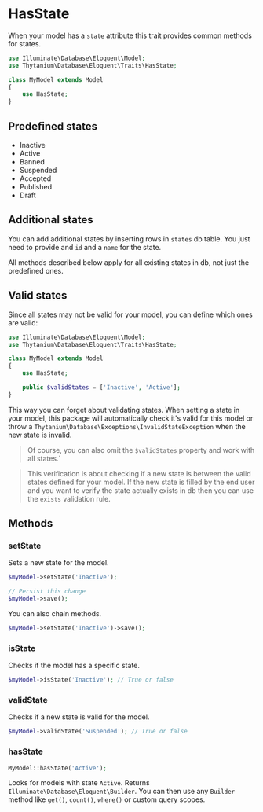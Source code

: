 # HasState

When your model has a `state` attribute this trait provides common methods for states.

```php
use Illuminate\Database\Eloquent\Model;
use Thytanium\Database\Eloquent\Traits\HasState;

class MyModel extends Model
{
    use HasState;
}
```

## Predefined states

* Inactive
* Active
* Banned
* Suspended
* Accepted
* Published
* Draft

## Additional states

You can add additional states by inserting rows in `states` db table.
You just need to provide and `id` and a `name` for the state.

All methods described below apply for all existing states in db, 
not just the predefined ones.

## Valid states

Since all states may not be valid for your model, 
you can define which ones are valid:

```php
use Illuminate\Database\Eloquent\Model;
use Thytanium\Database\Eloquent\Traits\HasState;

class MyModel extends Model
{
    use HasState;

    public $validStates = ['Inactive', 'Active'];
}
```

This way you can forget about validating states. When setting a state in your model, 
this package will automatically check it's valid for this model or 
throw a `Thytanium\Database\Exceptions\InvalidStateException` when the new state is invalid.

> Of course, you can also omit the `$validStates` property and work with all states.`

> This verification is about checking if a new state is between the valid states 
defined for your model. 
If the new state is filled by the end user and you want to verify 
the state actually exists in db then you can use the `exists` validation rule.

## Methods

### setState

Sets a new state for the model.

```php
$myModel->setState('Inactive');

// Persist this change
$myModel->save();
```

You can also chain methods.

```php
$myModel->setState('Inactive')->save();
```

### isState

Checks if the model has a specific state.

```php
$myModel->isState('Inactive'); // True or false
```

### validState

Checks if a new state is valid for the model.

```php
$myModel->validState('Suspended'); // True or false
```

### hasState

```php
MyModel::hasState('Active');
```

Looks for models with state `Active`.
Returns `Illuminate\Database\Eloquent\Builder`.
You can then use any `Builder` method like `get()`, `count()`, `where()` or custom query scopes.